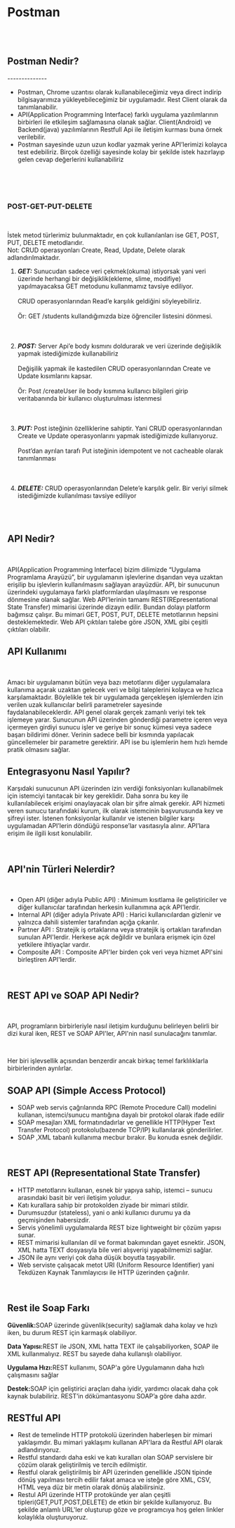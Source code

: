 
<h1>Postman</h1>
<br><br>
<h2>Postman Nedir?</h2>
--------------
<ul>
<li>Postman, Chrome uzantısı olarak kullanabileceğimiz veya direct indirip bilgisayarımıza yükleyebileceğimiz bir uygulamadır. Rest Client olarak da tanımlanabilir.</li>
<li>API(Application Programming Interface) farklı uygulama yazılımlarının birbirleri ile etkileşim sağlamasına olanak sağlar. Client(Android) ve Backend(java) yazılımlarının Restfull Api ile iletişim kurması buna örnek verilebilir.</li>
<li>Postman sayesinde uzun uzun kodlar yazmak yerine API’lerimizi kolayca test edebiliriz. Birçok özelliği sayesinde kolay bir şekilde istek hazırlayıp gelen cevap değerlerini kullanabiliriz</li>
</ul>
<br><br><br>
<h3>POST-GET-PUT-DELETE</h3>
 <br>
<p>İstek metod türlerimiz bulunmaktadır, en çok kullanılanları ise GET, POST, PUT, DELETE metodlarıdır.
<br> Not: CRUD operasyonları Create, Read, Update, Delete olarak adlandırılmaktadır.</p>

<ol>
<li><strong><em>GET:</em></strong> Sunucudan sadece veri çekmek(okuma) istiyorsak yani veri üzerinde herhangi bir değişiklik(ekleme, slime, modifiye) yapılmayacaksa GET metodunu kullanmamız tavsiye ediliyor.
<br><br>
CRUD operasyonlarından Read’e karşılık geldiğini söyleyebiliriz.
<br><br>
Ör: GET /students kullandığımızda bize öğrenciler listesini dönmesi.</li>
<br><br><br>
<li><strong><em>POST:</em></strong> Server Api’e body kısmını doldurarak ve veri üzerinde değişiklik yapmak istediğimizde kullanabiliriz
 <br><br>
Değişilik yapmak ile kastedilen CRUD operasyonlarından Create ve Update kısımlarını kapsar.
<br><br>
Ör: Post /createUser ile body kısmına kullanıcı bilgileri girip veritabanında bir kullanıcı oluşturulması istenmesi
</li>
<br><br><br>
<li><strong><em>PUT:</em></strong> Post isteğinin özelliklerine sahiptir. Yani CRUD operasyonlarından Create ve Update operasyonlarını yapmak istediğimizde kullanıyoruz. 
<br><br>
Post’dan ayrılan tarafı Put isteğinin idempotent ve not cacheable olarak tanımlanması
</li>
<br><br><br>
<li><strong><em>DELETE:</em></strong> CRUD operasyonlarından Delete’e karşılık gelir. Bir veriyi silmek istediğimizde kullanılması tavsiye ediliyor
 </li>
</ol>
<br><br>
<h2>API Nedir?</h2>
<br>
<p>API(Application Programming Interface) bizim dilimizde “Uygulama Programlama Arayüzü”, bir uygulamanın işlevlerine dışarıdan veya uzaktan erişilip bu işlevlerin kullanılmasını sağlayan arayüzdür. API, bir sunucunun üzerindeki uygulamaya farklı platformlardan ulaşılmasını ve response dönmesine olanak sağlar. Web API’lerinin tamamı REST(REpresentational State Transfer) mimarisi üzerinde dizayn edilir. Bundan dolayı platform bağımsız çalışır. Bu mimari GET, POST, PUT, DELETE metotlarının hepsini desteklemektedir. Web API çıktıları talebe göre JSON, XML gibi çeşitli çıktıları olabilir.</p>
<h2>API Kullanımı</h2>
<br>
<p>Amacı bir uygulamanın bütün veya bazı metotlarını diğer uygulamalara kullanıma açarak uzaktan gelecek veri ve bilgi taleplerini kolayca ve hızlıca karşılamaktadır. Böylelikle tek bir uygulamada gerçekleşen işlemlerden izin verilen uzak kullanıcılar belirli parametreler sayesinde faydalanabileceklerdir. API genel olarak gerçek zamanlı veriyi tek tek işlemeye yarar. Sunucunun API üzerinden gönderdiği parametre içeren veya içermeyen girdiyi sunucu işler ve geriye bir sonuç kümesi veya sadece başarı bildirimi döner. Verinin sadece belli bir kısmında yapılacak güncellemeler bir parametre gerektirir. API ise bu işlemlerin hem hızlı hemde pratik olmasını sağlar.</p>
<h2>Entegrasyonu Nasıl Yapılır?</h2>
<p>Karşıdaki sunucunun API üzerinden izin verdiği fonksiyonları kullanabilmek için istemciyi tanıtacak bir key gereklidir. Daha sonra bu key ile kullanılabilecek erişimi onaylayacak olan bir şifre almak gerekir. API hizmeti veren sunucu tarafındaki kurum, ilk olarak istemcinin başvurusunda key ve şifreyi ister. İstenen fonksiyonlar kullanılır ve istenen bilgiler karşı uygulamadan API’lerin döndüğü response’lar vasıtasıyla alınır. API’lara erişim ile ilgili kısıt konulabilir.</p>
<br>
<h2>API'nin Türleri Nelerdir?</h2>
<br>
<ul>
<li>Open API (diğer adıyla Public API) : Minimum kısıtlama ile geliştiriciler ve diğer kullanıcılar tarafından herkesin kullanımına açık API'lerdir.</li>
<li>Internal API (diğer adıyla Private API) : Harici kullanıcılardan gizlenir ve yalnızca dahili sistemler tarafından açığa çıkarılır. </li>
<li>Partner API : Stratejik iş ortaklarına veya stratejik iş ortakları tarafından sunulan API'lerdir. Herkese açık değildir ve bunlara erişmek için özel yetkilere ihtiyaçlar vardır. </li>
<li>Composite API : Composite API'ler birden çok veri veya hizmet API'sini birleştiren API'lerdir. </li>
</ul>
<br>
<h2>REST API ve SOAP API Nedir?</h2>
<br>
<p>API, programların birbirleriyle nasıl iletişim kurduğunu belirleyen belirli bir dizi kural iken, REST ve SOAP API'ler, API'nin nasıl sunulacağını tanımlar.</p>
<br>
<p>Her biri işlevsellik açısından benzerdir ancak birkaç temel farklılıklarla birbirlerinden ayrılırlar.</p>
<h2>SOAP API (Simple Access Protocol)</h2>
<ul>
<li>SOAP web servis çağrılarında RPC (Remote Procedure Call) modelini kullanan, istemci/sunucu mantığına dayalı bir protokol olarak ifade edilir</li>
<li>SOAP mesajları XML formatındadırlar ve genellikle HTTP(Hyper Text Transfer Protocol) protokolu(bazende TCP/IP) kullanılarak gönderilirler.</li>
<li>SOAP ,XML tabanlı kullanıma mecbur bırakır. Bu konuda esnek değildir.</li>

</ul>
<br>
<h2>REST API (Representational State Transfer)</h2>
<ul>
<li>HTTP metotlarını kullanan, esnek bir yapıya sahip, istemci – sunucu arasındaki basit bir veri iletişim yoludur. </li>
<li>Katı kurallara sahip bir protokolden ziyade bir mimari stildir.</li>
<li>Durumsuzdur (stateless), yani o anki kullanıcı durumu ya da geçmişinden habersizdir. </li>
<li>Servis yönelimli uygulamalarda REST bize lightweight bir çözüm yapısı sunar.</li>
<li>REST mimarisi kullanılan dil ve format bakımından gayet esnektir. JSON, XML hatta TEXT dosyasıyla bile veri alışverişi yapabilmemizi sağlar.</li>
<li>JSON ile aynı veriyi çok daha düşük boyutla taşıyabilir.</li>
<li>Web serviste çalışacak metot URI (Uniform Resource Identifier) yani Tekdüzen Kaynak Tanımlayıcısı ile HTTP üzerinden çağırılır.</li>
</ul>
<br>
<h2>Rest ile Soap Farkı</h2>
<p><strong>Güvenlik:</strong>SOAP üzerinde güvenlik(security) sağlamak daha kolay ve hızlı iken, bu durum REST için karmaşık olabiliyor.</p>
<p><strong>Data Yapısı:</strong>REST ile JSON, XML hatta TEXT ile çalışabiliyorken, SOAP ile XML kullanmalıyız. REST bu sayede daha kullanışlı olabiliyor.</p>
<p><strong>Uygulama Hızı:</strong>REST kullanımı, SOAP'a göre Uygulamanın daha hızlı çalışmasını sağlar</p>
<p><strong>Destek:</strong>SOAP için geliştirici araçları daha iyidir, yardımcı olacak daha çok kaynak bulabiliriz. REST’in dökümantasyonu SOAP’a göre daha azdır.</p>

<h2>RESTful API</h2>
<ul>
<li>Rest de temelinde HTTP protokolü üzerinden haberleşen bir mimari yaklaşımdır. Bu mimari yaklaşımı kullanan API'lara da Restful API olarak adlandırıyoruz. </li>
<li>Restful standardı daha eski ve katı kuralları olan SOAP servislere bir çözüm olarak geliştirilmiş ve tercih edilmiştir.</li>
<li>Restful olarak geliştirilmiş bir API üzerinden genellikle JSON tipinde dönüş yapılması tercih edilir fakat amaca ve isteğe göre XML, CSV, HTML veya düz bir metin olarak dönüş alabilirsiniz.</li>
<li>Restul API üzerinde HTTP protokünde yer alan çeşitli tipleri(GET,PUT,POST,DELETE) de etkin bir şekilde kullanıyoruz. Bu şekilde anlamlı URL'ler oluşturup göze ve programcıya hoş gelen linkler kolaylıkla oluşturuyoruz.</li>
</ul>


<P></P>
<P></P>


